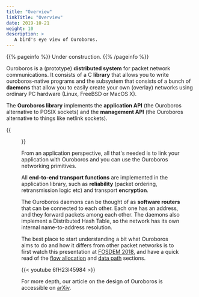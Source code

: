 ```yaml
---
title: "Overview"
linkTitle: "Overview"
date: 2019-10-21
weight: 10
description: >
   A bird's eye view of Ouroboros.
---
```


{{% pageinfo %}}
Under construction.
{{% /pageinfo %}}

Ouroboros is a (prototype) **distributed system** for packet network
communications. It consists of a C **library** that allows you
to write ouroboros-native programs and the subsystem that consists of
a bunch of **daemons** that allow you to easily create your own
(overlay) networks using ordinary PC hardware (Linux, FreeBSD or MacOS
X).

The **Ouroboros library** implements the **application API** (the
Ouroboros alternative to POSIX sockets) and the **management API**
(the Ouroboros alternative to things like netlink sockets).

{{<figure width="60%" src="/docs/overview/intro.jpg">}}

From an application perspective, all that's needed is to link your
application with Ouroboros and you can use the Ouroboros networking
primitives.

All **end-to-end transport functions** are implemented in the
application library, such as **reliability** (packet ordering,
retransmission logic etc) and transport **encryption**.

The Ouroboros daemons can be thought of as **software routers** that
can be connected to each other. Each one has an address, and they
forward packets among each other. The daemons also implement a
Distributed Hash Table, so the network has its own internal
name-to-address resolution.

The best place to start understanding a bit what Ouroboros aims to do
and how it differs from other packet networks is to first watch this
presentation at [FOSDEM 2018](https://archive.fosdem.org/2018/schedule/event/ipc/), and have a
quick read of the [flow allocation](/docs/concepts/fa/) and [data
path](/docs/concepts/datapath/) sections.

{{< youtube 6fH23l45984 >}}

For more depth, our article on the design of Ouroboros is accessible on [arXiv](https://arxiv.org/pdf/2001.09707.pdf).
